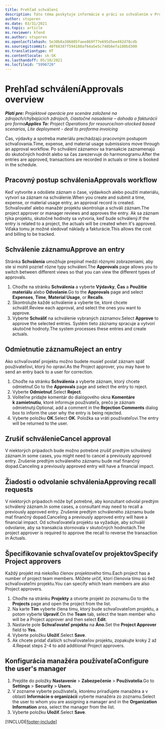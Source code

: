 ```yaml
---
title: Prehľad schválení
description: Táto téma poskytuje informácie o práci so schválením v Project Operations.
author: stsporen
ms.date: 03/31/2021
ms.topic: article
ms.reviewer: kfend
ms.author: stsporen
ms.openlocfilehash: 5e30b8a386805faee869f77e695d5ee492d78cdb
ms.sourcegitcommit: 40f68387f594180af64a5e5c748b6efa188bd300
ms.translationtype: HT
ms.contentlocale: sk-SK
ms.lasthandoff: 05/10/2021
ms.locfileid: "5996720"
---
```

# <a name="approvals-overview"></a><span data-ttu-id="c8ba2-103">Prehľad schválení</span><span class="sxs-lookup"><span data-stu-id="c8ba2-103">Approvals overview</span></span>

<span data-ttu-id="c8ba2-104">_**Platí pre:** Projektové operácie pre scenáre založené na zdrojoch/chýbajúcich zdrojoch, čiastočné nasadenie – dohoda o fakturácii pro forma_</span><span class="sxs-lookup"><span data-stu-id="c8ba2-104">_**Applies To:** Project Operations for resource/non-stocked based scenarios, Lite deployment - deal to proforma invoicing_</span></span>

<span data-ttu-id="c8ba2-105">Čas, výdavky a spotreba materiálu prechádzajú pracovným postupom schvaľovania.</span><span class="sxs-lookup"><span data-stu-id="c8ba2-105">Time, expense, and material usage submissions move through an approval workflow.</span></span> <span data-ttu-id="c8ba2-106">Po schválení záznamov sa transakcie zaznamenajú do skutočných hodnôt alebo sa čas zarezervuje do harmonogramu.</span><span class="sxs-lookup"><span data-stu-id="c8ba2-106">After the entries are approved, transactions are recorded in actuals or time is booked in the schedule.</span></span>

## <a name="approvals-workflow"></a><span data-ttu-id="c8ba2-107">Pracovný postup schválenia</span><span class="sxs-lookup"><span data-stu-id="c8ba2-107">Approvals workflow</span></span>
<span data-ttu-id="c8ba2-108">Keď vytvoríte a odošlete záznam o čase, výdavkoch alebo použití materiálu, vytvorí sa záznam na schválenie.</span><span class="sxs-lookup"><span data-stu-id="c8ba2-108">When you create and submit a time, expense, or material usage entry, an approval record is created.</span></span> <span data-ttu-id="c8ba2-109">Schvaľovateľ alebo manažér projektu skontroluje a schváli záznam.</span><span class="sxs-lookup"><span data-stu-id="c8ba2-109">The project approver or manager reviews and approves the entry.</span></span> <span data-ttu-id="c8ba2-110">Ak sa záznam týka projektu, skutočné hodnoty sa vytvoria, keď bude schválený.</span><span class="sxs-lookup"><span data-stu-id="c8ba2-110">If the entry is related to a project, the actuals will be created when it's approved.</span></span> <span data-ttu-id="c8ba2-111">Vďaka tomu je možné sledovať náklady a fakturácie.</span><span class="sxs-lookup"><span data-stu-id="c8ba2-111">This allows the cost and billing to be tracked.</span></span>

## <a name="approve-an-entry"></a><span data-ttu-id="c8ba2-112">Schválenie záznamu</span><span class="sxs-lookup"><span data-stu-id="c8ba2-112">Approve an entry</span></span>
<span data-ttu-id="c8ba2-113">Stránka **Schválenia** umožňuje prepínať medzi rôznymi zobrazeniami, aby ste si mohli pozrieť rôzne typy schválení.</span><span class="sxs-lookup"><span data-stu-id="c8ba2-113">The **Approvals** page allows you to switch between different views so that you can view the different types of approvals.</span></span>
  
1. <span data-ttu-id="c8ba2-114">Choďte na stránku **Schválenia** a vyberte **Výdavky**, **Čas** a **Použitie materiálu** alebo **Odvolanie**.</span><span class="sxs-lookup"><span data-stu-id="c8ba2-114">Go to the **Approvals** page and select **Expenses**, **Time**, **Material Usage**, or **Recalls**.</span></span>
2. <span data-ttu-id="c8ba2-115">Skontrolujte každé schválenie a vyberte tie, ktoré chcete schváliť.</span><span class="sxs-lookup"><span data-stu-id="c8ba2-115">Review each approval, and select the ones you want to approve.</span></span>
3. <span data-ttu-id="c8ba2-116">Vyberte **Schváliť** na schválenie vybraných záznamov.</span><span class="sxs-lookup"><span data-stu-id="c8ba2-116">Select **Approve** to approve the selected entries.</span></span>
<span data-ttu-id="c8ba2-117">Systém tieto záznamy spracuje a vytvorí skutočné hodnoty.</span><span class="sxs-lookup"><span data-stu-id="c8ba2-117">The system processes these entries and create actuals.</span></span>

## <a name="reject-an-entry"></a><span data-ttu-id="c8ba2-118">Odmietnutie záznamu</span><span class="sxs-lookup"><span data-stu-id="c8ba2-118">Reject an entry</span></span>
<span data-ttu-id="c8ba2-119">Ako schvaľovateľ projektu možno budete musieť poslať záznam späť používateľovi, ktorý ho opraví.</span><span class="sxs-lookup"><span data-stu-id="c8ba2-119">As the Project approver, you may have to send an entry back to a user for correction.</span></span>
  
1. <span data-ttu-id="c8ba2-120">Choďte na stránku **Schválenia** a vyberte záznam, ktorý chcete odmietnuť.</span><span class="sxs-lookup"><span data-stu-id="c8ba2-120">Go to the **Approvals** page and select the entry to reject.</span></span> 
2. <span data-ttu-id="c8ba2-121">Vyberte **Odmietnuť**.</span><span class="sxs-lookup"><span data-stu-id="c8ba2-121">Select **Reject**.</span></span>
3. <span data-ttu-id="c8ba2-122">Voliteľne pridajte komentár do dialógového okna **Komentáre k zamietnutiu**, ktoré informuje používateľa, prečo je záznam odmietnutý.</span><span class="sxs-lookup"><span data-stu-id="c8ba2-122">Optional, add a comment in the **Rejection Comments** dialog box to inform the user why the entry is being rejected.</span></span>
4. <span data-ttu-id="c8ba2-123">Vyberte položku **OK**.</span><span class="sxs-lookup"><span data-stu-id="c8ba2-123">Select **OK**.</span></span> <span data-ttu-id="c8ba2-124">Položka sa vráti používateľovi.</span><span class="sxs-lookup"><span data-stu-id="c8ba2-124">The entry will be returned to the user.</span></span>
  
## <a name="cancel-approval"></a><span data-ttu-id="c8ba2-125">Zrušiť schválenie</span><span class="sxs-lookup"><span data-stu-id="c8ba2-125">Cancel approval</span></span>
<span data-ttu-id="c8ba2-126">V niektorých prípadoch bude možno potrebné zrušiť predtým schválený záznam.</span><span class="sxs-lookup"><span data-stu-id="c8ba2-126">In some cases, you might need to cancel a previously approved entry.</span></span> <span data-ttu-id="c8ba2-127">Zrušenie predtým schváleného záznamu bude mať finančný dopad.</span><span class="sxs-lookup"><span data-stu-id="c8ba2-127">Canceling a previously approved entry will have a financial impact.</span></span> 

## <a name="approving-recall-requests"></a><span data-ttu-id="c8ba2-128">Žiadosti o odvolanie schválenia</span><span class="sxs-lookup"><span data-stu-id="c8ba2-128">Approving recall requests</span></span>
<span data-ttu-id="c8ba2-129">V niektorých prípadoch môže byť potrebné, aby konzultant odvolal predtým schválený záznam.</span><span class="sxs-lookup"><span data-stu-id="c8ba2-129">In some cases, a consultant may need to recall a previously approved entry.</span></span> <span data-ttu-id="c8ba2-130">Zrušenie predtým schváleného záznamu bude mať finančný dopad.</span><span class="sxs-lookup"><span data-stu-id="c8ba2-130">Canceling a previously approved entry will have a financial impact.</span></span> <span data-ttu-id="c8ba2-131">Od schvaľovateľa projektu sa vyžaduje, aby schválil odvolanie, aby sa transakcia stornovala v skutočných hodnotách.</span><span class="sxs-lookup"><span data-stu-id="c8ba2-131">The project approver is required to approve the recall to reverse the transaction in Actuals.</span></span>

## <a name="specify-project-approvers"></a><span data-ttu-id="c8ba2-132">Špecifikovanie schvaľovateľov projektov</span><span class="sxs-lookup"><span data-stu-id="c8ba2-132">Specify Project approvers</span></span>
<span data-ttu-id="c8ba2-133">Každý projekt má niekoľko členov projektového tímu.</span><span class="sxs-lookup"><span data-stu-id="c8ba2-133">Each project has a number of project team members.</span></span> <span data-ttu-id="c8ba2-134">Môžete určiť, ktorí členovia tímu sú tiež schvaľovateľmi projektu.</span><span class="sxs-lookup"><span data-stu-id="c8ba2-134">You can specify which team members are also Project approvers.</span></span>

1. <span data-ttu-id="c8ba2-135">Choďte na stránku **Projekty** a otvorte projekt zo zoznamu.</span><span class="sxs-lookup"><span data-stu-id="c8ba2-135">Go to the **Projects** page and open the project from the list.</span></span>
2. <span data-ttu-id="c8ba2-136">Na karte **Tím** vyberte člena tímu, ktorý bude schvaľovateľom projektu, a potom vyberte **Upraviť**.</span><span class="sxs-lookup"><span data-stu-id="c8ba2-136">On the **Team** tab, select the team member who will be a Project approver and then select **Edit**.</span></span>
3. <span data-ttu-id="c8ba2-137">Nastavte pole **Schvaľovateľ projektu** na **Áno**.</span><span class="sxs-lookup"><span data-stu-id="c8ba2-137">Set the **Project Approver** field to **Yes**.</span></span>
4. <span data-ttu-id="c8ba2-138">Vyberte položku **Uložiť**.</span><span class="sxs-lookup"><span data-stu-id="c8ba2-138">Select **Save**.</span></span>
5. <span data-ttu-id="c8ba2-139">Ak chcete pridať ďalších schvaľovateľov projektu, zopakujte kroky 2 až 4.</span><span class="sxs-lookup"><span data-stu-id="c8ba2-139">Repeat steps 2-4 to add additional Project approvers.</span></span>

## <a name="configure-the-users-manager"></a><span data-ttu-id="c8ba2-140">Konfigurácia manažéra používateľa</span><span class="sxs-lookup"><span data-stu-id="c8ba2-140">Configure the user's manager</span></span>

1. <span data-ttu-id="c8ba2-141">Prejdite do položky **Nastavenie** > **Zabezpečenie** > **Používatelia**.</span><span class="sxs-lookup"><span data-stu-id="c8ba2-141">Go to **Settings** > **Security** > **Users**.</span></span>
2. <span data-ttu-id="c8ba2-142">V zozname vyberte používateľa, ktorému priraďujete manažéra a v oblasti **Informácie o organizácii** vyberte manažéra zo zoznamu.</span><span class="sxs-lookup"><span data-stu-id="c8ba2-142">Select the user to whom you are assigning a manager and in the **Organization Information** area, select the manager from the list.</span></span> 
3. <span data-ttu-id="c8ba2-143">Vyberte položku **Uložiť**.</span><span class="sxs-lookup"><span data-stu-id="c8ba2-143">Select **Save**.</span></span>




[!INCLUDE[footer-include](../includes/footer-banner.md)]
